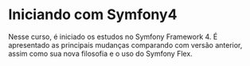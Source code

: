 # Iniciando com Symfony4

Nesse curso, é iniciado os estudos no Symfony Framework 4. É apresentado as principais mudanças comparando com versão anterior, 
assim como sua nova filosofia e o uso do Symfony Flex.

